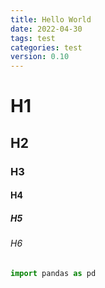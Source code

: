 ```yaml
---
title: Hello World
date: 2022-04-30 
tags: test
categories: test
version: 0.10
---
```



# H1
## H2
### H3
#### H4
##### H5
###### H6
```python
import pandas as pd
```